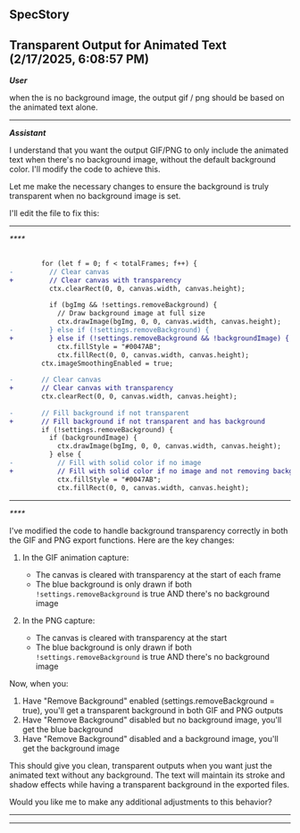 ## SpecStory

## Transparent Output for Animated Text (2/17/2025, 6:08:57 PM)

_**User**_

when the is no background image, the output gif / png should be based on the animated text alone. 

---

_**Assistant**_

I understand that you want the output GIF/PNG to only include the animated text when there's no background image, without the default background color. I'll modify the code to achieve this.

Let me make the necessary changes to ensure the background is truly transparent when no background image is set.

I'll edit the file to fix this:

---

_****_

```diff
  
        for (let f = 0; f < totalFrames; f++) {
-         // Clear canvas
+         // Clear canvas with transparency
          ctx.clearRect(0, 0, canvas.width, canvas.height);
  
          if (bgImg && !settings.removeBackground) {
            // Draw background image at full size
            ctx.drawImage(bgImg, 0, 0, canvas.width, canvas.height);
-         } else if (!settings.removeBackground) {
+         } else if (!settings.removeBackground && !backgroundImage) {
            ctx.fillStyle = "#0047AB";
            ctx.fillRect(0, 0, canvas.width, canvas.height);
        ctx.imageSmoothingEnabled = true;
  
-       // Clear canvas
+       // Clear canvas with transparency
        ctx.clearRect(0, 0, canvas.width, canvas.height);
  
-       // Fill background if not transparent
+       // Fill background if not transparent and has background
        if (!settings.removeBackground) {
          if (backgroundImage) {
            ctx.drawImage(bgImg, 0, 0, canvas.width, canvas.height);
          } else {
-           // Fill with solid color if no image
+           // Fill with solid color if no image and not removing background
            ctx.fillStyle = "#0047AB";
            ctx.fillRect(0, 0, canvas.width, canvas.height);
```

---

_****_



I've modified the code to handle background transparency correctly in both the GIF and PNG export functions. Here are the key changes:

1. In the GIF animation capture:
   - The canvas is cleared with transparency at the start of each frame
   - The blue background is only drawn if both `!settings.removeBackground` is true AND there's no background image

2. In the PNG capture:
   - The canvas is cleared with transparency at the start
   - The blue background is only drawn if both `!settings.removeBackground` is true AND there's no background image

Now, when you:
1. Have "Remove Background" enabled (settings.removeBackground = true), you'll get a transparent background in both GIF and PNG outputs
2. Have "Remove Background" disabled but no background image, you'll get the blue background
3. Have "Remove Background" disabled and a background image, you'll get the background image

This should give you clean, transparent outputs when you want just the animated text without any background. The text will maintain its stroke and shadow effects while having a transparent background in the exported files.

Would you like me to make any additional adjustments to this behavior?

---



---

